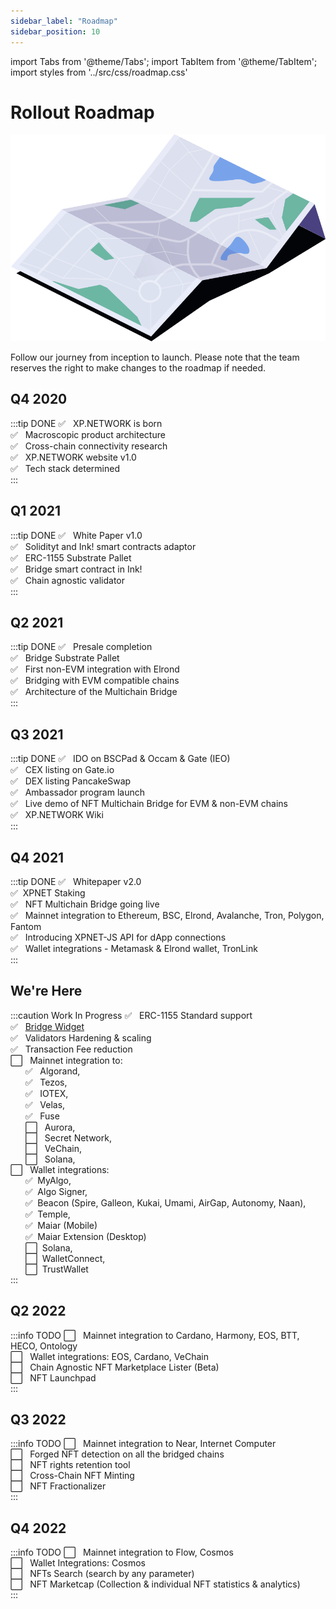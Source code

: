 ```yaml
---
sidebar_label: "Roadmap"
sidebar_position: 10
---
```


import Tabs from '@theme/Tabs';
import TabItem from '@theme/TabItem';
import styles from '../src/css/roadmap.css'

# Rollout Roadmap

![Roadmap](../static/img/44.Roadmap.svg)

Follow our journey from inception to launch. Please note that the team reserves the right to make changes to the roadmap if needed.
## Q4 2020
:::tip DONE
✅ &nbsp; XP.NETWORK is born<br/>
✅ &nbsp; Macroscopic product architecture<br/>
✅ &nbsp; Cross-chain connectivity research<br/>
✅ &nbsp; XP.NETWORK website v1.0<br/>
✅ &nbsp; Tech stack determined<br/>
:::
## Q1 2021
:::tip DONE
✅ &nbsp; White Paper v1.0<br/>
✅ &nbsp; Solidityt and Ink! smart contracts adaptor<br/>
✅ &nbsp; ERC-1155 Substrate Pallet<br/>
✅ &nbsp; Bridge smart contract in Ink!<br/>
✅ &nbsp; Chain agnostic validator<br/>
:::
## Q2 2021
:::tip DONE
✅ &nbsp; Presale completion<br/>
✅ &nbsp; Bridge Substrate Pallet<br/>
✅ &nbsp; First non-EVM integration with Elrond<br/>
✅ &nbsp; Bridging with EVM compatible chains<br/>
✅ &nbsp; Architecture of the Multichain Bridge<br/>
:::
## Q3 2021
:::tip DONE
✅ &nbsp; IDO on BSCPad & Occam & Gate (IEO)<br/>
✅ &nbsp; CEX listing on Gate.io<br/>
✅ &nbsp; DEX listing PancakeSwap<br/>
✅ &nbsp; Ambassador program launch<br/>
✅ &nbsp; Live demo of NFT Multichain Bridge for EVM & non-EVM chains<br/>
✅ &nbsp; XP.NETWORK Wiki<br/>
:::
## Q4 2021
:::tip DONE
✅ &nbsp; Whitepaper v2.0<br/>
✅&nbsp;  XPNET Staking<br/>
✅ &nbsp; NFT Multichain Bridge going live<br/>
✅ &nbsp; Mainnet integration to Ethereum, BSC, Elrond, Avalanche, Tron, Polygon, Fantom<br/>
✅ &nbsp; Introducing XPNET-JS API for dApp connections<br/>
✅ &nbsp; Wallet integrations - Metamask & Elrond wallet, TronLink<br/>
:::
## We're Here
:::caution Work In Progress
✅ &nbsp; ERC-1155 Standard support<br/>
✅ &nbsp; [Bridge Widget](https://widget.xp.network/?widget=true&wsettings=true#)<br/>
✅ &nbsp; Validators Hardening & scaling<br/>
✅ &nbsp; Transaction Fee reduction<br/>
⬜ &nbsp; Mainnet integration to:<br/>
    &nbsp;&nbsp;&nbsp;&nbsp;&nbsp;&nbsp;✅ &nbsp; Algorand, <br/>
    &nbsp;&nbsp;&nbsp;&nbsp;&nbsp;&nbsp;✅ &nbsp; Tezos, <br/>
    &nbsp;&nbsp;&nbsp;&nbsp;&nbsp;&nbsp;✅ &nbsp; IOTEX, <br/>
    &nbsp;&nbsp;&nbsp;&nbsp;&nbsp;&nbsp;✅ &nbsp; Velas, <br/>
    &nbsp;&nbsp;&nbsp;&nbsp;&nbsp;&nbsp;✅ &nbsp; Fuse<br/>
    &nbsp;&nbsp;&nbsp;&nbsp;&nbsp;&nbsp;⬜ &nbsp; Aurora, <br/>
    &nbsp;&nbsp;&nbsp;&nbsp;&nbsp;&nbsp;⬜ &nbsp; Secret Network, <br/>
    &nbsp;&nbsp;&nbsp;&nbsp;&nbsp;&nbsp;⬜ &nbsp; VeChain, <br/>
    &nbsp;&nbsp;&nbsp;&nbsp;&nbsp;&nbsp;⬜ &nbsp; Solana, <br/>
⬜ &nbsp; Wallet integrations: <br/>
&nbsp;&nbsp;&nbsp;&nbsp;&nbsp;&nbsp;✅ &nbsp;MyAlgo,<br/>
&nbsp;&nbsp;&nbsp;&nbsp;&nbsp;&nbsp;✅ &nbsp;Algo Signer,<br/>
&nbsp;&nbsp;&nbsp;&nbsp;&nbsp;&nbsp;✅ &nbsp;Beacon (Spire, Galleon, Kukai, Umami, AirGap, Autonomy, Naan),<br/>
&nbsp;&nbsp;&nbsp;&nbsp;&nbsp;&nbsp;✅ &nbsp;Temple,<br/>
&nbsp;&nbsp;&nbsp;&nbsp;&nbsp;&nbsp;✅ &nbsp;Maiar (Mobile)<br/>
&nbsp;&nbsp;&nbsp;&nbsp;&nbsp;&nbsp;✅ &nbsp;Maiar Extension (Desktop)<br/>
&nbsp;&nbsp;&nbsp;&nbsp;&nbsp;&nbsp;⬜ &nbsp;Solana,<br/>
&nbsp;&nbsp;&nbsp;&nbsp;&nbsp;&nbsp;⬜ &nbsp;WalletConnect,<br/>
&nbsp;&nbsp;&nbsp;&nbsp;&nbsp;&nbsp;⬜ &nbsp;TrustWallet<br/>
:::
## Q2 2022
:::info TODO
⬜ &nbsp; Mainnet integration to Cardano, Harmony, EOS, BTT, HECO, Ontology<br/>
⬜ &nbsp; Wallet integrations: EOS, Cardano, VeChain<br/>
⬜ &nbsp; Chain Agnostic NFT Marketplace Lister (Beta)<br/>
⬜ &nbsp; NFT Launchpad<br/>
:::
## Q3 2022
:::info TODO
⬜ &nbsp; Mainnet integration to Near, Internet Computer<br/>
⬜ &nbsp; Forged NFT detection on all the bridged chains<br/>
⬜ &nbsp; NFT rights retention tool<br/>
⬜ &nbsp; Cross-Chain NFT Minting<br/>
⬜ &nbsp; NFT Fractionalizer<br/>
:::

## Q4 2022
:::info TODO
⬜ &nbsp; Mainnet integration to Flow, Cosmos<br/>
⬜ &nbsp; Wallet Integrations: Cosmos<br/>
⬜ &nbsp; NFTs Search (search by any parameter)<br/>
⬜ &nbsp; NFT Marketcap (Collection & individual NFT statistics & analytics)<br/>
:::

